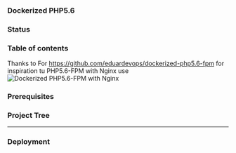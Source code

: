 ### Dockerized PHP5.6        

### Status

### Table of contents


Thanks to For https://github.com/eduardevops/dockerized-php5.6-fpm for inspiration tu PHP5.6-FPM with Nginx use ![Dockerized PHP5.6-FPM with Nginx](https://github.com/eduardevops/dockerized-php5.6-fpm)

### Prerequisites


### Project Tree



-----

### Deployment

